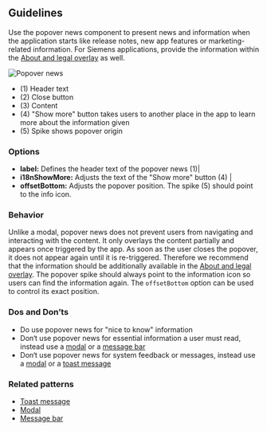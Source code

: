 ## Guidelines

Use the popover news component to present news and information when the application starts like release notes, new app features or marketing-related information. For Siemens applications, provide the information within the [About and legal overlay](./about-and-legal.md) as well.

![Popover news](https://www.figma.com/design/wEptRgAezDU1z80Cn3eZ0o/iX-Pattern-Illustrations?type=design&node-id=1013-70517&mode=design&t=Ntzn8IlSOlPey8s5-11)

- (1) Header text
- (2) Close button
- (3) Content
- (4) "Show more" button takes users to another place in the app to learn more about the information given
- (5) Spike shows popover origin

### Options

- **label:** Defines the header text of the popover news (1)|
- **i18nShowMore:** Adjusts the text of the "Show more" button (4) |
- **offsetBottom:** Adjusts the popover position. The spike (5) should point to the info icon.

### Behavior

Unlike a modal, popover news does not prevent users from navigating and interacting with the content. It only overlays the content partially and appears once triggered by the app. As soon as the user closes the popover, it does not appear again until it is re-triggered. Therefore we recommend that the information should be additionally available in the [About and legal overlay](./about-and-legal.md). The popover spike should always point to the information icon so users can find the information again. The `offsetBottom` option can be used to control its exact position.

### Dos and Don’ts

- Do use popover news for "nice to know" information
- Don‘t use popover news for essential information a user must read, instead use a [modal](../modal.md) or a [message bar](../messagebar.md)
- Don‘t use popover news for system feedback or messages, instead use a [modal](../modal.md) or a [toast message](../toast.md)

### Related patterns

- [Toast message](../toast.md)
- [Modal](../modal.md)
- [Message bar](../messagebar.md)
